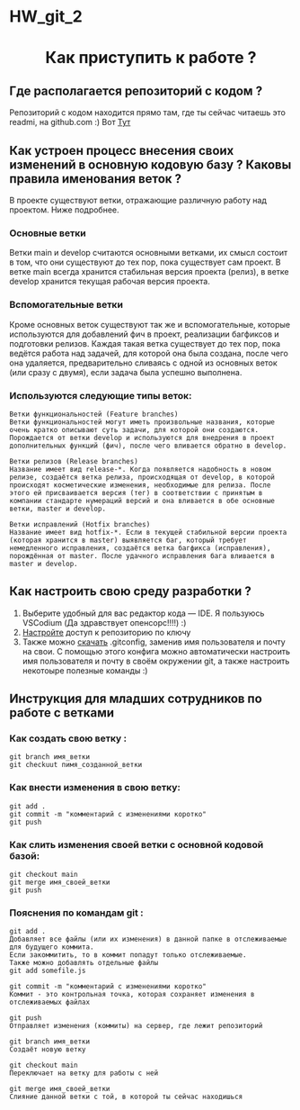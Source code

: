 # HW_git_2


<h1 align="center"Привет, меня зовут Максим !

<h3 align="center">Как приступить к работе ?</h3>

## Где располагается репозиторий с кодом ?

Репозиторий с кодом находится прямо там, где ты сейчас читаешь это readmi, на github.com :) Вот [Тут](https://github.com/Spookyviking/HW_git_2)


## Как устроен процесс внесения своих изменений в основную кодовую базу ? Каковы правила именования веток ?

В проекте существуют ветки, отражающие различную работу над проектом. Ниже подробнее.

### Основные ветки

Ветки main и develop считаются основными ветками, их смысл состоит в том, что они существуют до тех пор, пока существует сам проект. В ветке main всегда хранится стабильная версия проекта (релиз), в ветке develop хранится текущая рабочая версия проекта.

### Вспомогательные ветки

Кроме основных веток существуют так же и вспомогательные, которые используются для добавлений фич в проект, реализации багфиксов и подготовки релизов. Каждая такая ветка существует до тех пор, пока ведётся работа над задачей, для которой она была создана, после чего она удаляется, предварительно сливаясь с одной из основных веток (или сразу с двумя), если задача была успешно выполнена.

### Используются следующие типы веток:

    Ветки функциональностей (Feature branches)
    Ветки функциональностей могут иметь произвольные названия, которые очень кратко описывают суть задачи, для которой они создаются. 
    Порождается от ветки develop и используются для внедрения в проект дополнительных функций (фич), после чего вливается обратно в develop.
    
    Ветки релизов (Release branches)
    Название имеет вид release-*. Когда появляется надобность в новом релизе, создаётся ветка релиза, происходящая от develop, в которой происходят косметические изменения, необходимые для релиза. После этого ей присваивается версия (тег) в соответствии с принятым в компании стандарте нумераций версий и она вливается в обе основные ветки, master и develop.
    
    Ветки исправлений (Hotfix branches)
    Название имеет вид hotfix-*. Если в текущей стабильной версии проекта (которая хранится в master) выявляется баг, который требует немедленного исправления, создаётся ветка багфикса (исправления), порождённая от master. После удачного исправления бага вливается в master и develop.

## Как настроить свою среду разработки ?

1. Выберите удобный для вас редактор кода — IDE. Я пользуюсь VSCodium (Да здравствует опенсорс!!!!) :)
2. [Настройте](https://docs.github.com/ru/authentication/connecting-to-github-with-ssh/adding-a-new-ssh-key-to-your-github-account?platform=linux) доступ к репозиторию по ключу
3. Также можно [скачать](https://github.com/Spookyviking/HW_git_2/blob/test/.gitconfig) .gitconfig, заменив имя пользователя и почту на свои. С помощью этого конфига можно автоматически настроить имя пользователя и почту в своём окружении git, а также настроить некотоыре полезные команды :)


## Инструкция для младших сотрудников по работе с ветками

### Как создать свою ветку :

    git branch имя_ветки
    git checkuut пимя_созданной_ветки

###  Как внести изменения в свою ветку:

    git add .
    git commit -m "комментарий с изменениями коротко"
    git push

### Как слить изменения своей ветки с основной кодовой базой:

    git checkout main
    git merge имя_своей_ветки
    git push

### Пояснения по командам git :

    git add .
    Добавляет все файлы (или их изменения) в данной папке в отслеживаемые для будущего коммита.
    Если закоммитить, то в коммит попадут только отслеживаемые.
    Также можно добавлять отдельные файлы
    git add somefile.js

    git commit -m "комментарий с изменениями коротко"
    Коммит - это контрольная точка, которая сохраняет изменения в отслеживаемых файлах

    git push
    Отправляет изменения (коммиты) на сервер, где лежит репозиторий

    git branch имя_ветки
    Создаёт новую ветку

    git checkout main
    Переключает на ветку для работы с ней

    git merge имя_своей_ветки
    Слияние данной ветки с той, в которой ты сейчас находишься
